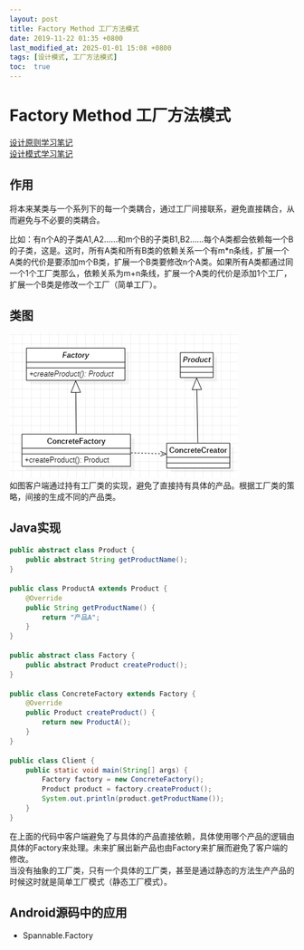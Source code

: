 ```yaml
---
layout: post
title: Factory Method 工厂方法模式
date: 2019-11-22 01:35 +0800
last_modified_at: 2025-01-01 15:08 +0800
tags: [设计模式, 工厂方法模式]
toc:  true
---
```

# Factory Method 工厂方法模式

[设计原则学习笔记](https://www.jianshu.com/p/f7f79adad32b)  
[设计模式学习笔记](https://www.jianshu.com/p/08bf9381697c)  
## 作用
将本来某类与一个系列下的每一个类耦合，通过工厂间接联系，避免直接耦合，从而避免与不必要的类耦合。

比如：有n个A的子类A1,A2……和m个B的子类B1,B2……每个A类都会依赖每一个B的子类，这是。这时，所有A类和所有B类的依赖关系一个有m*n条线，扩展一个A类的代价是要添加m个B类，扩展一个B类要修改n个A类。如果所有A类都通过同一个1个工厂类那么，依赖关系为m+n条线，扩展一个A类的代价是添加1个工厂，扩展一个B类是修改一个工厂（简单工厂）。
## 类图
![工厂方法模式类图](https://github.com/Charles199310/Charles199310.github.io/blob/main/assets/images/factory_method_01.PNG?raw=true)  
如图客户端通过持有工厂类的实现，避免了直接持有具体的产品。根据工厂类的策略，间接的生成不同的产品类。
## Java实现
```JAVA
public abstract class Product {
    public abstract String getProductName();
}

public class ProductA extends Product {
    @Override
    public String getProductName() {
        return "产品A";
    }
}

public abstract class Factory {
    public abstract Product createProduct();
}

public class ConcreteFactory extends Factory {
    @Override
    public Product createProduct() {
        return new ProductA();
    }
}

public class Client {
    public static void main(String[] args) {
        Factory factory = new ConcreteFactory();
        Product product = factory.createProduct();
        System.out.println(product.getProductName());
    }
}
```
在上面的代码中客户端避免了与具体的产品直接依赖，具体使用哪个产品的逻辑由具体的Factory来处理。未来扩展出新产品也由Factory来扩展而避免了客户端的修改。  
当没有抽象的工厂类，只有一个具体的工厂类，甚至是通过静态的方法生产产品的时候这时就是简单工厂模式（静态工厂模式）。

## Android源码中的应用
* Spannable.Factory
